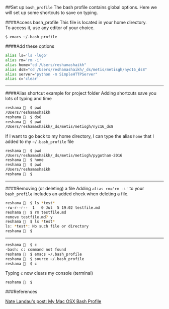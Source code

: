 ##Set up `bash_profile`
The bash profile contains global options.  Here we will set up some shortcuts to save on typing.  


####Access bash_profile
This file is located in your home directory.  
To access it, use any editor of your choice.
```
$ emacs ~/.bash_profile
```

####Add these options

```bash
alias ls='ls -lGgo'
alias rm='rm -i'
alias home="cd /Users/reshamashaikh"
alias ds8="cd /Users/reshamashaikh/_ds/metis/metisgh/nyc16_ds8"
alias server="python -m SimpleHTTPServer"
alias c='clear'
```

---

####Alias shortcut example for project folder
Adding shortcuts save you lots of typing and time
```bash
reshama 🐘  $ pwd
/Users/reshamashaikh
reshama 🐘  $ ds8
reshama 🐘  $ pwd
/Users/reshamashaikh/_ds/metis/metisgh/nyc16_ds8
```

If I want to go back to my home directory, I can type the alias `home` that I added to my `~/.bash_profile` file  
```bash
reshama 🐘  $ pwd
/Users/reshamashaikh/_ds/metis/metisgh/pygotham-2016
reshama 🐘  $ home
reshama 🐘  $ pwd
/Users/reshamashaikh
reshama 🐘  $ 
```

---

####Removing (or deleting) a file 
Adding `alias rm='rm -i'` to your `bash_profile` includes an added check when deleting a file.   
```bash
reshama 🐘  $ ls *test*
-rw-r--r--  1   0 Jul  5 19:02 testfile.md
reshama 🐘  $ rm testfile.md
remove testfile.md? y
reshama 🐘  $ ls *test*
ls: *test*: No such file or directory
reshama 🐘  $ 
```

---

```bash
reshama 🐘  $ c
-bash: c: command not found
reshama 🐘  $ emacs ~/.bash_profile
reshama 🐘  $ source ~/.bash_profile
reshama 🐘  $ c
```
Typing `c` now clears my console (terminal)  
```
reshama 🐘  $ 
```



###References

[Nate Landau's post: My Mac OSX Bash Profile](https://natelandau.com/my-mac-osx-bash_profile/)
